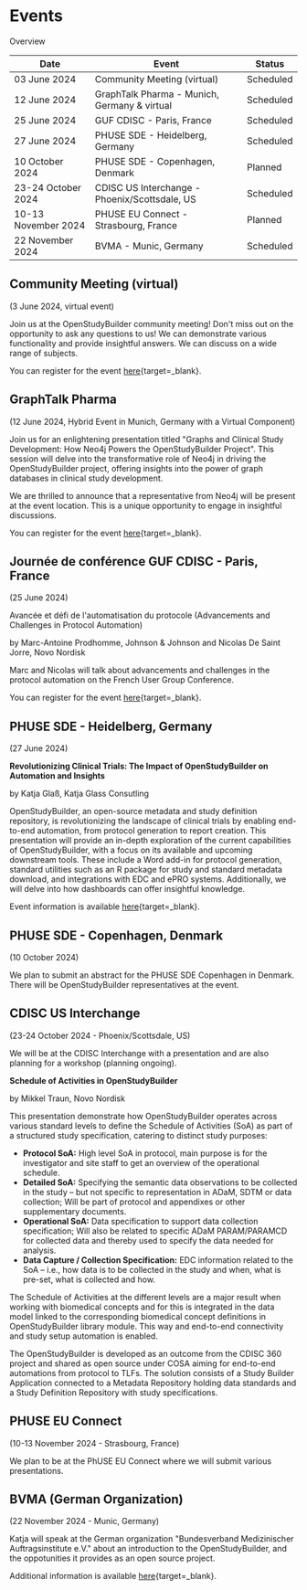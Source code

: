 # Events

Overview

Date | Event | Status 
-- | -- | --
03 June 2024 | Community Meeting (virtual) | Scheduled
12 June 2024 | GraphTalk Pharma - Munich, Germany & virtual | Scheduled
25 June 2024 | GUF CDISC - Paris, France | Scheduled
27 June 2024 | PHUSE SDE - Heidelberg, Germany | Scheduled
10 October 2024 | PHUSE SDE - Copenhagen, Denmark | Planned
23-24 October 2024 | CDISC US Interchange - Phoenix/Scottsdale, US | Scheduled
10-13 November 2024 | PHUSE EU Connect - Strasbourg, France | Planned
22 November 2024 | BVMA - Munic, Germany | Scheduled


## Community Meeting (virtual)

(3 June 2024, virtual event)

Join us at the OpenStudyBuilder community meeting! Don't miss out on the opportunity to ask any questions to us! We can demonstrate various functionality and provide insightful answers. We can discuss on a wide range of subjects.

You can register for the event [here](https://www.linkedin.com/events/openstudybuildercommunitymeetin7195724693440499713/comments/){target=_blank}.

## GraphTalk Pharma

(12 June 2024, Hybrid Event in Munich, Germany with a Virtual Component)

Join us for an enlightening presentation titled "Graphs and Clinical Study Development: How Neo4j Powers the OpenStudyBuilder Project". This session will delve into the transformative role of Neo4j in driving the OpenStudyBuilder project, offering insights into the power of graph databases in clinical study development.

We are thrilled to announce that a representative from Neo4j will be present at the event location. This is a unique opportunity to engage in insightful discussions.

You can register for the event [here](https://neo4j.com/event/graphtalk-munich-pharma/){target=_blank}.

## Journ&eacute;e de conf&eacute;rence GUF CDISC - Paris, France

(25 June 2024)

Avanc&eacute;e et d&eacute;fi de l'automatisation du protocole (Advancements and Challenges in Protocol Automation)

by Marc-Antoine Prodhomme, Johnson & Johnson and Nicolas De Saint Jorre, Novo Nordisk

Marc and Nicolas will talk about advancements and challenges in the protocol automation on the French User Group Conference.

You can register for the event [here](https://www.tickettailor.com/events/hpitauxuniversitairesdegenvehug/1258089){target=_blank}.

## PHUSE SDE - Heidelberg, Germany

(27 June 2024)

**Revolutionizing Clinical Trials: The Impact of OpenStudyBuilder on Automation and Insights**

by Katja Gla&szlig;, Katja Glass Consutling

OpenStudyBuilder, an open-source metadata and study definition repository, is revolutionizing the landscape of clinical trials by enabling end-to-end automation, from protocol generation to report creation. This presentation will provide an in-depth exploration of the current capabilities of OpenStudyBuilder, with a focus on its available and upcoming downstream tools. These include a Word add-in for protocol generation, standard utilities such as an R package for study and standard metadata download, and integrations with EDC and ePRO systems. Additionally, we will delve into how dashboards can offer insightful knowledge.

Event information is available [here](https://www.phuse-events.org/attend/frontend/reg/thome.csp?pageID=37311&eventID=59){target=_blank}.

## PHUSE SDE - Copenhagen, Denmark

(10 October 2024)

We plan to submit an abstract for the PHUSE SDE Copenhagen in Denmark. There will be OpenStudyBuilder representatives at the event.

## CDISC US Interchange

(23-24 October 2024 - Phoenix/Scottsdale, US)

We will be at the CDISC Interchange with a presentation and are also planning for a workshop (planning ongoing).

**Schedule of Activities in OpenStudyBuilder**

by Mikkel Traun, Novo Nordisk

This presentation demonstrate how OpenStudyBuilder operates across various standard levels to define the Schedule of Activities (SoA) as part of a structured study specification, catering to distinct study purposes: 

- **Protocol SoA:** High level SoA in protocol, main purpose is for the investigator and site staff to get an overview of the operational schedule. 
- **Detailed SoA:** Specifying the semantic data observations to be collected in the study – but not specific to representation in ADaM, SDTM or data collection; Will be part of protocol and appendixes or other supplementary documents. 
- **Operational SoA:** Data specification to support data collection specification; Will also be related to specific ADaM PARAM/PARAMCD for collected data and thereby used to specify the data needed for analysis. 
- **Data Capture / Collection Specification:** EDC information related to the SoA – i.e., how data is to be collected in the study and when, what is pre-set, what is collected and how. 

The Schedule of Activities at the different levels are a major result when working with biomedical concepts and for this is integrated in the data model linked to the corresponding biomedical concept definitions in OpenStudyBuilder library module. This way and end-to-end connectivity and study setup automation is enabled. 

The OpenStudyBuilder is developed as an outcome from the CDISC 360 project and shared as open source under COSA aiming for end-to-end automations from protocol to TLFs. The solution consists of a Study Builder Application connected to a Metadata Repository holding data standards and a Study Definition Repository with study specifications. 

## PHUSE EU Connect

(10-13 November 2024 - Strasbourg, France)

We plan to be at the PhUSE EU Connect where we will submit various presentations.

## BVMA (German Organization)

(22 November 2024 - Munic, Germany)

Katja will speak at the German organization "Bundesverband Medizinischer Auftragsinstitute e.V." about an introduction to the OpenStudyBuilder, and the oppotunities it provides as an open source project.

Additional information is available [here](https://www.bvma.de/){target=_blank}.